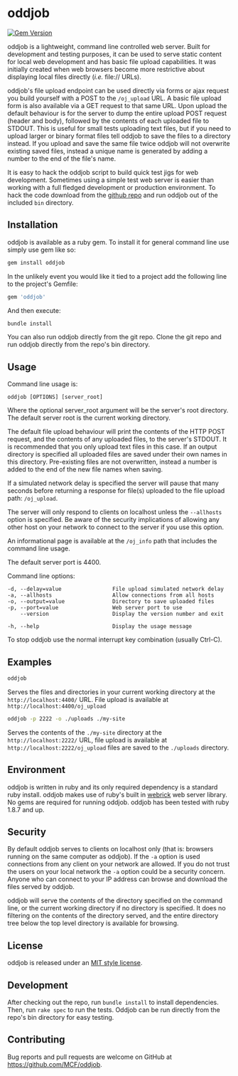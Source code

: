 # oddjob #

[![Gem Version](https://badge.fury.io/rb/oddjob.svg)](https://badge.fury.io/rb/oddjob)

oddjob is a lightweight, command line controlled web server.  Built for
development and testing purposes, it can be used to serve static content for
local web development and has basic file upload capabilities.  It was initially
created when web browsers  become more restrictive about displaying local files
directly (*i.e.* file:// URLs).

oddjob's file upload endpoint can be used directly via forms or ajax request you
build yourself with a POST to the `/oj_upload` URL.  A basic file upload form
is also available via a GET request to that same URL.  Upon upload the default
behaviour is for the server to dump the entire upload POST request (header and
body), followed by the contents of each uploaded file to STDOUT.  This is
useful for small tests uploading text files, but if you need to upload larger
or binary format files tell oddjob to save the files to a directory instead. If
you upload and save the same file twice oddjob will not overwrite existing
saved files, instead a unique name is generated by adding a number to the end
of the file's name.

It is easy to hack the oddjob script to build quick test jigs for web
development. Sometimes using a simple test web server is easier than working
with a full fledged development or production environment.  To hack the code
download from the [github repo](https://github.com/MCF/oddjob) and run oddjob
out of the included `bin` directory.

## Installation ##

oddjob is available as a ruby gem.  To install it for general command line
use simply use gem like so:

```sh
gem install oddjob
```

In the unlikely event you would like it tied to a project add the following
line to the project's Gemfile:

```ruby
gem 'oddjob'
```

And then execute:

```sh
bundle install
```

You can also run oddjob directly from the git repo.  Clone the git repo and run
oddjob directly from the repo's bin directory.

## Usage ##

Command line usage is:

```
oddjob [OPTIONS] [server_root]
```

Where the optional server_root argument will be the server's root directory.
The default server root is the current working directory.

The default file upload behaviour will print the contents of the HTTP POST
request, and the contents of any uploaded files, to the server's STDOUT.  It is
recommended that you only upload text files in this case.  If an output
directory is specified all uploaded files are saved under their own names in
this directory.  Pre-existing files are not overwritten, instead a number is
added to the end of the new file names when saving.

If a simulated network delay is specified the server will pause that many
seconds before returning a response for file(s) uploaded to the file upload
path: `/oj_upload`.

The server will only respond to clients on localhost unless the `--allhosts`
option is specified.  Be aware of the security implications of allowing any
other host on your network to connect to the server if you use this option.

An informational page is available at the `/oj_info` path that includes the
command line usage.

The default server port is 4400.

Command line options:

    -d, --delay=value                File upload simulated network delay
    -a, --allhosts                   Allow connections from all hosts
    -o, --output=value               Directory to save uploaded files
    -p, --port=value                 Web server port to use
        --version                    Display the version number and exit

    -h, --help                       Display the usage message

To stop oddjob use the normal interrupt key combination (usually Ctrl-C).

## Examples ##

```sh
oddjob
```

Serves the files and directories in your current working directory at the
`http://localhost:4400/` URL.  File upload is available at
`http://localhost:4400/oj_upload`

```sh
oddjob -p 2222 -o ./uploads ./my-site
```

Serves the contents of the `./my-site` directory at the
`http://localhost:2222/` URL, file upload is available at
`http://localhost:2222/oj_upload` files are saved to the
`./uploads` directory.

## Environment ##

oddjob is written in ruby and its only required dependency is a standard ruby
install.  oddjob makes use of ruby's built in
[webrick](http://ruby-doc.org/stdlib-2.0.0/libdoc/webrick/rdoc/WEBrick.html)
web server library.  No gems are required for running oddjob.  oddjob has been
tested with ruby 1.8.7 and up.

## Security ##

By default oddjob serves to clients on localhost only (that is: browsers
running on the same computer as oddjob).  If the `-a` option is used connections
from any client on your network are allowed.  If you do not trust the users on
your local network the `-a` option could be a security concern.  Anyone who can
connect to your IP address can browse and download the files served by oddjob.

oddjob will serve the contents of the directory specified on the command line,
or the current working directory if no directory is specified. It does no
filtering on the contents of the directory served, and the entire directory
tree below the top level directory is available for browsing.

## License ##

oddjob is released under an [MIT style license](MIT-LICENSE).

## Development ##

After checking out the repo, run `bundle install` to install dependencies. Then, run
`rake spec` to run the tests.  Oddjob can be run directly from the repo's bin
directory for easy testing.

## Contributing ##

Bug reports and pull requests are welcome on GitHub at
https://github.com/MCF/oddjob.
